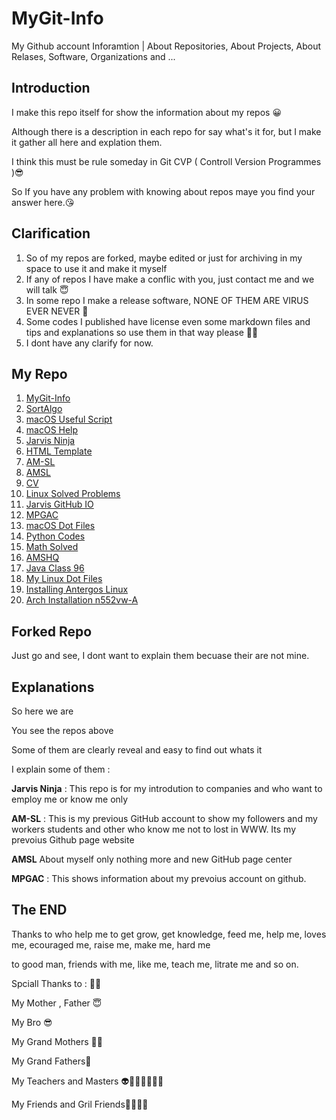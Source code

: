# MyGit-Info
My Github account Inforamtion | About Repositories, About Projects, About Relases, Software, Organizations and ...



## Introduction

I make this repo itself for show the information about my repos 😀

Although there is a description in each repo for say what's it for, but I make it gather all here and explation them.

I think this must be rule someday in Git CVP ( Controll Version Programmes )😎

So If you have any problem with knowing about repos maye you find your answer here.😘



## Clarification

1. So of my repos are forked, maybe edited or just for archiving in my space to use it and make it myself
2. If any of repos I have make a conflic with you, just contact me and we will talk 😇
3. In some repo I make a release software, NONE OF THEM ARE VIRUS EVER NEVER 🤯
4. Some codes I published have license even some markdown files and tips and explanations so use them in that way please 🙏💋
5. I dont have any clarify for now.



## My Repo

1. [MyGit-Info](https://github.com/JARVIS-AI/MyGit-Info)
2. [SortAlgo](https://github.com/JARVIS-AI/SortAlgo)
3. [macOS Useful Script](https://github.com/JARVIS-AI/macOSUsefullScripts)
4. [macOS Help](https://github.com/JARVIS-AI/macOSHelp)
5. [Jarvis Ninja](https://github.com/JARVIS-AI/jarvis.ninja)
6. [HTML Template](https://github.com/JARVIS-AI/html-template)
7. [AM-SL](https://github.com/JARVIS-AI/am-sl)
8. [AMSL](https://github.com/JARVIS-AI/AMSL)
9. [CV](https://github.com/JARVIS-AI/CV)
10. [Linux Solved Problems](https://github.com/JARVIS-AI/Linux-Solved-Problems)
11. [Jarvis GitHub IO](https://github.com/JARVIS-AI/jarvis-ai.github.io)
12. [MPGAC](https://github.com/JARVIS-AI/mpgac)
13. [macOS Dot Files](https://github.com/JARVIS-AI/MacOSDotFiles)
14. [Python Codes](https://github.com/JARVIS-AI/python-codes)
15. [Math Solved](https://github.com/JARVIS-AI/MathSolved)
16. [AMSHQ](https://github.com/JARVIS-AI/amshq)
17. [Java Class 96](https://github.com/JARVIS-AI/javaclass96)
18. [My Linux Dot Files](https://github.com/JARVIS-AI/MyDotFiles)
19. [Installing Antergos Linux](https://github.com/JARVIS-AI/Installing-Antergos)
20. [Arch Installation n552vw-A](https://github.com/JARVIS-AI/Arch-Installation-n552vw-A)



## Forked Repo

Just go and see, I dont want to explain them becuase their are not mine.



## Explanations

So here we are

You see the repos above

Some of them are clearly reveal and easy to find out whats it

I explain some of them :

**Jarvis Ninja** : This repo is for my introdution to companies and who want to employ me or know me only

**AM-SL** : This is my previous GitHub account to show my followers and my workers students and other who know me not to lost in WWW. Its my prevoius Github page website

**AMSL** About myself only nothing more and new GitHub page center

**MPGAC** : This shows information about my prevoius account on github.



## The END

Thanks to who help me to get grow, get knowledge, feed me, help me, loves me, ecouraged me, raise me, make me, hard me  

to good man, friends with me, like me, teach me, litrate me and so on.

Spciall Thanks to : 🙏🏻

My Mother , Father 😇

My Bro 😎

My Grand Mothers 🧐🤓

My Grand Fathers🤠

My Teachers and Masters 👽👨🏼‍🏫👩🏼‍🏫

My Friends and Gril Friends🤪😍😘💋

